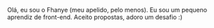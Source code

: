 Olá, eu sou o Fhanye (meu apelido, pelo menos).
Eu sou um pequeno aprendiz de front-end.
Aceito propostas, adoro um desafio :)
